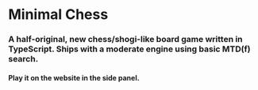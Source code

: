 # Minimal Chess

### A half-original, new chess/shogi-like board game written in TypeScript. Ships with a moderate engine using basic MTD(f) search.

#### Play it on the website in the side panel.
